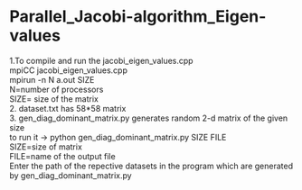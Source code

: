 # Parallel_Jacobi-algorithm_Eigen-values
1.To compile and run the jacobi_eigen_values.cpp<br/> 
mpiCC jacobi_eigen_values.cpp <br/>
mpirun -n N a.out SIZE<br/>
N=number of processors<br/>
SIZE=	size of the matrix<br/>
2.  dataset.txt has 58*58 matrix<br/>
3.  gen_diag_dominant_matrix.py generates random 2-d matrix of the given size<br/>
    to run it -> python gen_diag_dominant_matrix.py SIZE FILE<br/>
    SIZE=size of matrix<br/>
		FILE=name of the output file<br/>
    Enter the path of the repective datasets in the program which are generated by gen_diag_dominant_matrix.py
